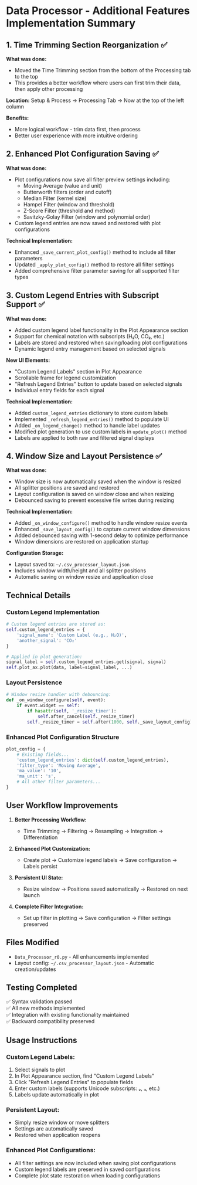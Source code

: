 # Data Processor - Additional Features Implementation Summary

## 1. Time Trimming Section Reorganization ✅

**What was done:**
- Moved the Time Trimming section from the bottom of the Processing tab to the top
- This provides a better workflow where users can first trim their data, then apply other processing

**Location:** Setup & Process → Processing Tab → Now at the top of the left column

**Benefits:**
- More logical workflow - trim data first, then process
- Better user experience with more intuitive ordering

## 2. Enhanced Plot Configuration Saving ✅

**What was done:**
- Plot configurations now save all filter preview settings including:
  - Moving Average (value and unit)
  - Butterworth filters (order and cutoff)
  - Median Filter (kernel size)
  - Hampel Filter (window and threshold)
  - Z-Score Filter (threshold and method)
  - Savitzky-Golay Filter (window and polynomial order)
- Custom legend entries are now saved and restored with plot configurations

**Technical Implementation:**
- Enhanced `_save_current_plot_config()` method to include all filter parameters
- Updated `_apply_plot_config()` method to restore all filter settings
- Added comprehensive filter parameter saving for all supported filter types

## 3. Custom Legend Entries with Subscript Support ✅

**What was done:**
- Added custom legend label functionality in the Plot Appearance section
- Support for chemical notation with subscripts (H₂O, CO₂, etc.)
- Labels are stored and restored when saving/loading plot configurations
- Dynamic legend entry management based on selected signals

**New UI Elements:**
- "Custom Legend Labels" section in Plot Appearance
- Scrollable frame for legend customization
- "Refresh Legend Entries" button to update based on selected signals
- Individual entry fields for each signal

**Technical Implementation:**
- Added `custom_legend_entries` dictionary to store custom labels
- Implemented `_refresh_legend_entries()` method to populate UI
- Added `_on_legend_change()` method to handle label updates
- Modified plot generation to use custom labels in `update_plot()` method
- Labels are applied to both raw and filtered signal displays

## 4. Window Size and Layout Persistence ✅

**What was done:**
- Window size is now automatically saved when the window is resized
- All splitter positions are saved and restored
- Layout configuration is saved on window close and when resizing
- Debounced saving to prevent excessive file writes during resizing

**Technical Implementation:**
- Added `_on_window_configure()` method to handle window resize events
- Enhanced `_save_layout_config()` to capture current window dimensions
- Added debounced saving with 1-second delay to optimize performance
- Window dimensions are restored on application startup

**Configuration Storage:**
- Layout saved to: `~/.csv_processor_layout.json`
- Includes window width/height and all splitter positions
- Automatic saving on window resize and application close

## Technical Details

### Custom Legend Implementation
```python
# Custom legend entries are stored as:
self.custom_legend_entries = {
    'signal_name': 'Custom Label (e.g., H₂O)',
    'another_signal': 'CO₂'
}

# Applied in plot generation:
signal_label = self.custom_legend_entries.get(signal, signal)
self.plot_ax.plot(data, label=signal_label, ...)
```

### Layout Persistence
```python
# Window resize handler with debouncing:
def _on_window_configure(self, event):
    if event.widget == self:
        if hasattr(self, '_resize_timer'):
            self.after_cancel(self._resize_timer)
        self._resize_timer = self.after(1000, self._save_layout_config)
```

### Enhanced Plot Configuration Structure
```python
plot_config = {
    # Existing fields...
    'custom_legend_entries': dict(self.custom_legend_entries),
    'filter_type': 'Moving Average',
    'ma_value': '10',
    'ma_unit': 's',
    # All other filter parameters...
}
```

## User Workflow Improvements

1. **Better Processing Workflow:**
   - Time Trimming → Filtering → Resampling → Integration → Differentiation

2. **Enhanced Plot Customization:**
   - Create plot → Customize legend labels → Save configuration → Labels persist

3. **Persistent UI State:**
   - Resize window → Positions saved automatically → Restored on next launch

4. **Complete Filter Integration:**
   - Set up filter in plotting → Save configuration → Filter settings preserved

## Files Modified

- `Data_Processor_r0.py` - All enhancements implemented
- Layout config: `~/.csv_processor_layout.json` - Automatic creation/updates

## Testing Completed

✅ Syntax validation passed  
✅ All new methods implemented  
✅ Integration with existing functionality maintained  
✅ Backward compatibility preserved

## Usage Instructions

### Custom Legend Labels:
1. Select signals to plot
2. In Plot Appearance section, find "Custom Legend Labels"
3. Click "Refresh Legend Entries" to populate fields
4. Enter custom labels (supports Unicode subscripts: ₂, ₃, etc.)
5. Labels update automatically in plot

### Persistent Layout:
- Simply resize window or move splitters
- Settings are automatically saved
- Restored when application reopens

### Enhanced Plot Configurations:
- All filter settings are now included when saving plot configurations
- Custom legend labels are preserved in saved configurations
- Complete plot state restoration when loading configurations
